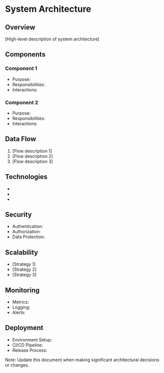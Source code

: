 # System Architecture

## Overview

[High-level description of system architecture]

## Components

### Component 1

- Purpose:
- Responsibilities:
- Interactions:

### Component 2

- Purpose:
- Responsibilities:
- Interactions:

## Data Flow

1. [Flow description 1]
2. [Flow description 2]
3. [Flow description 3]

## Technologies

- [Technology 1]: [Purpose]
- [Technology 2]: [Purpose]
- [Technology 3]: [Purpose]

## Security

- Authentication:
- Authorization:
- Data Protection:

## Scalability

- [Strategy 1]
- [Strategy 2]
- [Strategy 3]

## Monitoring

- Metrics:
- Logging:
- Alerts:

## Deployment

- Environment Setup:
- CI/CD Pipeline:
- Release Process:

Note: Update this document when making significant architectural decisions or changes.
